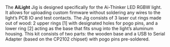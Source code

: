 The **AiLight** Jig is designed specifically for the Ai-Thinker LED RGBW light. It allows for uploading custom firmware without soldering any wires to the light’s PCB IO and test contacts. The Jig consists of 3 laser cut rings made out of wood: 2 upper rings [1] with designated holes for pogo pins, and a lower ring [2] acting as the base that fits snug into the light’s aluminum housing.
This kit consists of two parts: the wooden base and a USB to Serial Adapter (based on the CP2102 chipset) with pogo pins pre-soldered.
